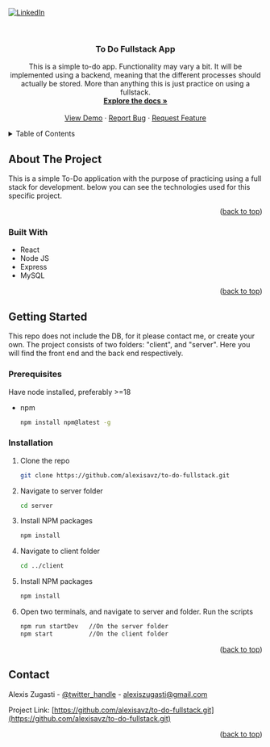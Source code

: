 <!-- Improved compatibility of back to top link: See: https://github.com/othneildrew/Best-README-Template/pull/73 -->
<a name="readme-top"></a>
<!--
*** Thanks for checking out the Best-README-Template. If you have a suggestion
*** that would make this better, please fork the repo and create a pull request
*** or simply open an issue with the tag "enhancement".
*** Don't forget to give the project a star!
*** Thanks again! Now go create something AMAZING! :D
-->



<!-- PROJECT SHIELDS -->
<!--
*** I'm using markdown "reference style" links for readability.
*** Reference links are enclosed in brackets [ ] instead of parentheses ( ).
*** See the bottom of this document for the declaration of the reference variables
*** for contributors-url, forks-url, etc. This is an optional, concise syntax you may use.
*** https://www.markdownguide.org/basic-syntax/#reference-style-links
-->

[![LinkedIn][linkedin-shield]][linkedin-url]



<!-- PROJECT LOGO -->
<br />
<div align="center">
<h3 align="center">To Do Fullstack App</h3>

  <p align="center">
    This is a simple to-do app. Functionality may vary a bit. It will be implemented using a backend, meaning that the different processes should actually be stored. More than anything this is just practice on using a fullstack.
    <br />
    <a href="https://github.com/alexisavz/to-do-fullstack/tree/main"><strong>Explore the docs »</strong></a>
    <br />
    <br />
    <a href="https://github.com/alexisavz/to-do-fullstack/tree/main">View Demo</a>
    ·
    <a href="https://github.com/alexisavz/to-do-fullstack/issues">Report Bug</a>
    ·
    <a href="https://github.com/alexisavz/to-do-fullstack/issues">Request Feature</a>
  </p>
</div>



<!-- TABLE OF CONTENTS -->
<details>
  <summary>Table of Contents</summary>
  <ol>
    <li>
      <a href="#about-the-project">About The Project</a>
      <ul>
        <li><a href="#built-with">Built With</a></li>
      </ul>
    </li>
    <li>
      <a href="#getting-started">Getting Started</a>
      <ul>
        <li><a href="#prerequisites">Prerequisites</a></li>
        <li><a href="#installation">Installation</a></li>
      </ul>
    </li>
  </ol>
</details>



<!-- ABOUT THE PROJECT -->
## About The Project

This is a simple To-Do application with the purpose of practicing using a full stack for development. below you can see the technologies used for this specific project.

<p align="right">(<a href="#readme-top">back to top</a>)</p>



### Built With

* React
* Node JS
* Express
* MySQL

<p align="right">(<a href="#readme-top">back to top</a>)</p>



<!-- GETTING STARTED -->
## Getting Started

This repo does not include the DB, for it please contact me, or create your own. The project consists of two folders: "client", and "server".
Here you will find the front end and the back end respectively.

### Prerequisites

Have node installed, preferably >=18
* npm
  ```sh
  npm install npm@latest -g
  ```

### Installation

1. Clone the repo
   ```sh
   git clone https://github.com/alexisavz/to-do-fullstack.git
   ```
2. Navigate to server folder
   ```sh
   cd server
   ```
3. Install NPM packages
   ```sh
   npm install
   ```
4. Navigate to client folder
   ```sh
   cd ../client
   ```
5. Install NPM packages
   ```sh
   npm install
   ```
4. Open two terminals, and navigate to server and folder. Run the scripts
   ```sh
   npm run startDev   //On the server folder
   npm start          //On the client folder
   ```

<p align="right">(<a href="#readme-top">back to top</a>)</p>

<!-- CONTACT -->
## Contact

Alexis Zugasti - [@twitter_handle](https://twitter.com/ZugastiAlex) - alexiszugasti@gmail.com

Project Link: [https://github.com/alexisavz/to-do-fullstack.git](https://github.com/alexisavz/to-do-fullstack.git)

<p align="right">(<a href="#readme-top">back to top</a>)</p>


<!-- MARKDOWN LINKS & IMAGES -->
<!-- https://www.markdownguide.org/basic-syntax/#reference-style-links -->
[contributors-shield]: https://img.shields.io/github/contributors/github_username/repo_name.svg?style=for-the-badge
[contributors-url]: https://github.com/github_username/repo_name/graphs/contributors
[forks-shield]: https://img.shields.io/github/forks/github_username/repo_name.svg?style=for-the-badge
[forks-url]: https://github.com/github_username/repo_name/network/members
[stars-shield]: https://img.shields.io/github/stars/github_username/repo_name.svg?style=for-the-badge
[stars-url]: https://github.com/github_username/repo_name/stargazers
[issues-shield]: https://img.shields.io/github/issues/github_username/repo_name.svg?style=for-the-badge
[issues-url]: https://github.com/github_username/repo_name/issues
[license-shield]: https://img.shields.io/github/license/github_username/repo_name.svg?style=for-the-badge
[license-url]: https://github.com/github_username/repo_name/blob/master/LICENSE.txt
[linkedin-shield]: https://img.shields.io/badge/-LinkedIn-black.svg?style=for-the-badge&logo=linkedin&colorB=555
[linkedin-url]: https://www.linkedin.com/in/alexis-zugasti-23a26a196/
[product-screenshot]: images/screenshot.png
[Next.js]: https://img.shields.io/badge/next.js-000000?style=for-the-badge&logo=nextdotjs&logoColor=white
[Next-url]: https://nextjs.org/
[React.js]: https://img.shields.io/badge/React-20232A?style=for-the-badge&logo=react&logoColor=61DAFB
[React-url]: https://reactjs.org/
[Vue.js]: https://img.shields.io/badge/Vue.js-35495E?style=for-the-badge&logo=vuedotjs&logoColor=4FC08D
[Vue-url]: https://vuejs.org/
[Angular.io]: https://img.shields.io/badge/Angular-DD0031?style=for-the-badge&logo=angular&logoColor=white
[Angular-url]: https://angular.io/
[Svelte.dev]: https://img.shields.io/badge/Svelte-4A4A55?style=for-the-badge&logo=svelte&logoColor=FF3E00
[Svelte-url]: https://svelte.dev/
[Laravel.com]: https://img.shields.io/badge/Laravel-FF2D20?style=for-the-badge&logo=laravel&logoColor=white
[Laravel-url]: https://laravel.com
[Bootstrap.com]: https://img.shields.io/badge/Bootstrap-563D7C?style=for-the-badge&logo=bootstrap&logoColor=white
[Bootstrap-url]: https://getbootstrap.com
[JQuery.com]: https://img.shields.io/badge/jQuery-0769AD?style=for-the-badge&logo=jquery&logoColor=white
[JQuery-url]: https://jquery.com 

